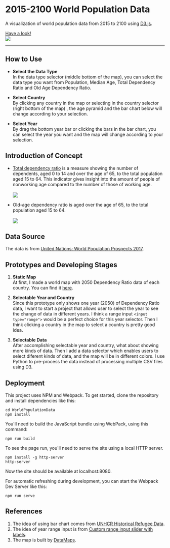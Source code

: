 # 2015-2100 World Population Data

A visualization of world population data from 2015 to 2100 using [D3.js](https://d3js.org/).

[Have a look!](https://brucehenry.github.io/WorldPopulationData/)
<br/>
[<img src="https://gist.githubusercontent.com/BruceHenry/f9c8fdaa96182f18c5517a0d18323f40/raw/0c2763039f565f32412a994c7e437278bd687c43/thumbnail.png"/>](https://brucehenry.github.io/WorldPopulationData/)
***
## How to Use
- __Select the Data Type__<br>
In the data type selector (middle bottom of the map), you can select the data type you want from Population, Median Age, Total Dependency Ratio and Old Age Dependency Ratio.

- __Select Country__<br>
By clicking any country in the map or selecting in the country selector (right bottom of the map) , the age pyramid and the bar chart below will change according to your selection.

- __Select Year__<br>
By drag the bottom year bar or clicking the bars in the bar chart, you can select the year you want and the map will change according to your selection. 

## Introduction of Concept
- [Total dependency ratio](https://en.wikipedia.org/wiki/Dependency_ratio) is a measure showing the number of dependents, aged 0 to 14 and over the age of 65, to the total population aged 15 to 64. This indicator gives insight into the amount of people of nonworking age compared to the number of those of working age.
<br/><br/><img src="https://wikimedia.org/api/rest_v1/media/math/render/svg/e7515ecc13b474b4953708350ad4197be7b6e40f"/>

- Old-age dependency ratio is aged over the age of 65, to the total population aged 15 to 64.
<br/><br/><img src="https://wikimedia.org/api/rest_v1/media/math/render/svg/1864839236c02e2787c3fa2cac420edfcf8e5de2"/>

## Data Source
The data is from [United Nations: World Population Prospects 2017](https://esa.un.org/unpd/wpp/Download/Standard/Population/).

## Prototypes and Developing Stages
1. __Static Map__<br>
At first, I made a world map with 2050 Dependency Ratio data of each country. You can find it [here](https://bl.ocks.org/BruceHenry/1f282ffffdbf42d499b3ee034a4c23d1). 

2. __Selectable Year and Country__<br>
Since this prototype only shows one year (2050) of Dependency Ratio data, I want to start a project that allows user to select the year to see the change of data in different years. I think a range input `<input type="range">` would be a perfect choice for this year selector. Then I think clicking a country in the map to select a country is pretty good idea.

3. __Selectable Data__<br>
After accomplishing selectable year and country, what about showing more kinds of data. Then I add a data selector which enables users to select diferent kinds of data, and the map will be in different colors. I use Python to pre-process the data instead of processing multiple CSV files using D3.

## Deployment

This project uses NPM and Webpack. To get started, clone the repository and install dependencies like this:

```
cd WorldPopulationData
npm install
```

You'll need to build the JavaScript bundle using WebPack, using this command:

```
npm run build
```

To see the page run, you'll need to serve the site using a local HTTP server.

```
npm install -g http-server
http-server
```

Now the site should be available at localhost:8080.

For automatic refreshing during development, you can start the Webpack Dev Server like this:

```
npm run serve
```

## References
1. The idea of using bar chart comes from [UNHCR Historical Refugee Data](http://data.unhcr.org/dataviz/).
2. The idea of year range input is from [Custom range input slider with labels](https://codepen.io/trevanhetzel/pen/rOVrGK).
3. The map is built by [DataMaps](http://datamaps.github.io/).
